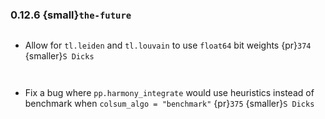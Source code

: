 ### 0.12.6 {small}`the-future`

```{rubric} Features
```
* Allow for `tl.leiden` and `tl.louvain` to use `float64` bit weights {pr}`374` {smaller}`S Dicks`

```{rubric} Performance
```


```{rubric} Bug fixes
```
* Fix a bug where `pp.harmony_integrate` would use heuristics instead of benchmark when `colsum_algo = "benchmark"` {pr}`375` {smaller}`S Dicks`


```{rubric} Misc
```
